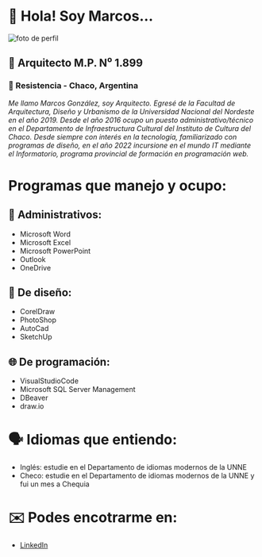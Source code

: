 # :wave: Hola! Soy Marcos... 
![foto de perfil](https://sdk.bitmoji.com/me/sticker/rbu9VNF_A_vtn2r8OtQRnyATyVeig0bGqzyNqTVZDdd~lAscjAS0gA/20084663.png?p=dD1wO3Y9aGk7bD1lcw.v1&size=thumbnail) 
## :construction_worker:	Arquitecto M.P. N⁰ 1.899
### :round_pushpin:	Resistencia - Chaco, Argentina 

*Me llamo Marcos González, soy Arquitecto. Egresé de la Facultad de Arquitectura, Diseño y Urbanismo de la Universidad Nacional del Nordeste en el año 2019. Desde el año 2016 ocupo un puesto administrativo/técnico en el Departamento de Infraestructura Cultural del Instituto de Cultura del Chaco. Desde siempre con interés en la tecnología, familiarizado con programas de diseño, en el año 2022 incursione en el mundo IT mediante el Informatorio, programa provincial de formación en programación web.*

# Programas que manejo y ocupo: 
## :briefcase:	Administrativos:
+ Microsoft Word
+ Microsoft Excel
+ Microsoft PowerPoint
+ Outlook
+ OneDrive

## :art:	De diseño:
+ CorelDraw
+ PhotoShop
+ AutoCad
+ SketchUp

## :globe_with_meridians:	De programación: 
+ VisualStudioCode
+ Microsoft SQL Server Management
+ DBeaver
+ draw.io

# :speaking_head:	Idiomas que entiendo:
+ Inglés: estudie en el Departamento de idiomas modernos de la UNNE 
+ Checo: estudie en el Departamento de idiomas modernos de la UNNE y fui un mes a Chequia 

# :envelope:	 Podes encotrarme en: 
+ [LinkedIn](https://www.linkedin.com/in/marcos-gonz%C3%A1lez-0482044b/)
